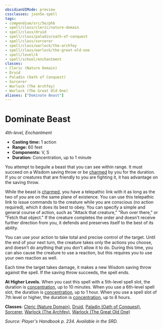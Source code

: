 ```yaml
---
obsidianUIMode: preview
cssclasses: json5e-spell
tags:
- compendium/src/5e/phb
- spell/class/cleric/nature-domain
- spell/class/druid
- spell/class/paladin/oath-of-conquest
- spell/class/sorcerer
- spell/class/warlock/the-archfey
- spell/class/warlock/the-great-old-one
- spell/level/4
- spell/school/enchantment
classes:
- Cleric (Nature Domain)
- Druid
- Paladin (Oath of Conquest)
- Sorcerer
- Warlock (The Archfey)
- Warlock (The Great Old One)
aliases: ["Dominate Beast"]
---
```

# Dominate Beast
*4th-level, Enchantment*  

- **Casting time:** 1 action
- **Range:** 60 feet
- **Components:** V, S
- **Duration:** Concentration, up to 1 minute

You attempt to beguile a beast that you can see within range. It must succeed on a Wisdom saving throw or be [charmed](4-Resources/Compendium/rules/conditions.md#charmed) by you for the duration. If you or creatures that are friendly to you are fighting it, it has advantage on the saving throw.

While the beast is [charmed](4-Resources/Compendium/rules/conditions.md#charmed), you have a telepathic link with it as long as the two of you are on the same plane of existence. You can use this telepathic link to issue commands to the creature while you are conscious (no action required), which it does its best to obey. You can specify a simple and general course of action, such as "Attack that creature," "Run over there," or "Fetch that object." If the creature completes the order and doesn't receive further direction from you, it defends and preserves itself to the best of its ability.

You can use your action to take total and precise control of the target. Until the end of your next turn, the creature takes only the actions you choose, and doesn't do anything that you don't allow it to do. During this time, you can also cause the creature to use a reaction, but this requires you to use your own reaction as well.

Each time the target takes damage, it makes a new Wisdom saving throw against the spell. If the saving throw succeeds, the spell ends.

**At Higher Levels.** When you cast this spell with a 5th-level spell slot, the duration is [concentration](4-Resources/Compendium/rules/conditions.md#concentration), up to 10 minutes. When you use a 6th-level spell slot, the duration is [concentration](4-Resources/Compendium/rules/conditions.md#concentration), up to 1 hour. When you use a spell slot of 7th level or higher, the duration is [concentration](4-Resources/Compendium/rules/conditions.md#concentration), up to 8 hours.

**Classes**: [Cleric (Nature Domain)](4-Resources/Compendium/classes/cleric-nature-domain.md), [Druid](4-Resources/Compendium/classes/druid.md), [Paladin (Oath of Conquest)](4-Resources/Compendium/classes/paladin-oath-of-conquest-xge.md), [Sorcerer](4-Resources/Compendium/classes/sorcerer.md), [Warlock (The Archfey)](4-Resources/Compendium/classes/warlock-the-archfey.md), [Warlock (The Great Old One)](4-Resources/Compendium/classes/warlock-the-great-old-one.md)

*Source: Player's Handbook p. 234. Available in the SRD.*